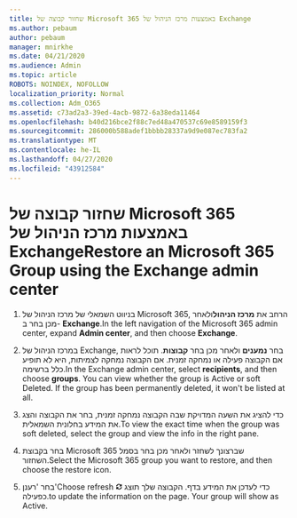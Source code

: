 ```yaml
---
title: שחזור קבוצה של Microsoft 365 באמצעות מרכז הניהול של Exchange
ms.author: pebaum
author: pebaum
manager: mnirkhe
ms.date: 04/21/2020
ms.audience: Admin
ms.topic: article
ROBOTS: NOINDEX, NOFOLLOW
localization_priority: Normal
ms.collection: Adm_O365
ms.assetid: c73ad2a3-39ed-4acb-9872-6a38eda11464
ms.openlocfilehash: b40d216bce2f88c7ed48a470537c69e8589159f3
ms.sourcegitcommit: 286000b588adef1bbbb28337a9d9e087ec783fa2
ms.translationtype: MT
ms.contentlocale: he-IL
ms.lasthandoff: 04/27/2020
ms.locfileid: "43912584"
---
```

# <a name="restore-an-microsoft-365-group-using-the-exchange-admin-center"></a><span data-ttu-id="c9eaf-102">שחזור קבוצה של Microsoft 365 באמצעות מרכז הניהול של Exchange</span><span class="sxs-lookup"><span data-stu-id="c9eaf-102">Restore an Microsoft 365 Group using the Exchange admin center</span></span>

1. <span data-ttu-id="c9eaf-103">בניווט השמאלי של מרכז הניהול של Microsoft 365, הרחב את **מרכז הניהול**ולאחר מכן בחר ב- **Exchange**.</span><span class="sxs-lookup"><span data-stu-id="c9eaf-103">In the left navigation of the Microsoft 365 admin center, expand **Admin center**, and then choose **Exchange**.</span></span>
    
2. <span data-ttu-id="c9eaf-p101">במרכז הניהול של Exchange, בחר **נמענים** ולאחר מכן בחר **קבוצות**. תוכל לראות אם הקבוצה פעילה או נמחקה זמנית. אם הקבוצה נמחקה לצמיתות, היא לא תופיע כלל ברשימה.</span><span class="sxs-lookup"><span data-stu-id="c9eaf-p101">In the Exchange admin center, select **recipients**, and then choose **groups**. You can view whether the group is Active or soft Deleted. If the group has been permanently deleted, it won't be listed at all.</span></span>
    
3. <span data-ttu-id="c9eaf-107">כדי להציג את השעה המדויקת שבה הקבוצה נמחקה זמנית, בחר את הקבוצה והצג את המידע בחלונית השמאלית.</span><span class="sxs-lookup"><span data-stu-id="c9eaf-107">To view the exact time when the group was soft deleted, select the group and view the info in the right pane.</span></span>
    
4. <span data-ttu-id="c9eaf-108">בחר בקבוצת Microsoft 365 שברצונך לשחזר ולאחר מכן בחר בסמל השחזור.</span><span class="sxs-lookup"><span data-stu-id="c9eaf-108">Select the Microsoft 365 group you want to restore, and then choose the restore icon.</span></span>
    
5. <span data-ttu-id="c9eaf-109">בחר 'רענן'</span><span class="sxs-lookup"><span data-stu-id="c9eaf-109">Choose refresh</span></span> ![סמל רענון](media/6464df90-2a91-4c1f-92a6-9a38c7696ac3.gif) <span data-ttu-id="c9eaf-p102">כדי לעדכן את המידע בדף. הקבוצה שלך תוצג כפעילה.</span><span class="sxs-lookup"><span data-stu-id="c9eaf-p102">to update the information on the page. Your group will show as Active.</span></span> 
    

